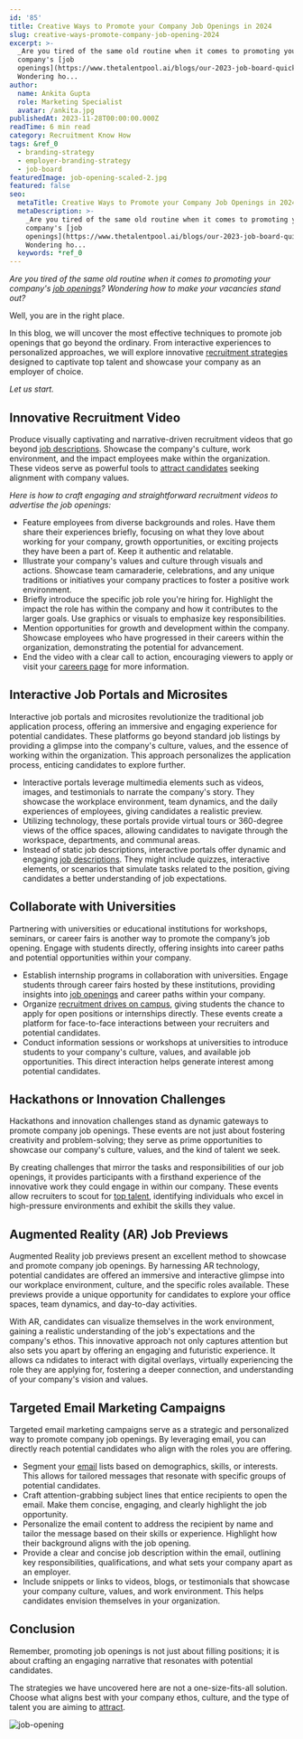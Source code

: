 ```yaml
---
id: '85'
title: Creative Ways to Promote your Company Job Openings in 2024
slug: creative-ways-promote-company-job-opening-2024
excerpt: >-
  _Are you tired of the same old routine when it comes to promoting your
  company's [job
  openings](https://www.thetalentpool.ai/blogs/our-2023-job-board-quick-guide-where-should-you-post)?
  Wondering ho...
author:
  name: Ankita Gupta
  role: Marketing Specialist
  avatar: /ankita.jpg
publishedAt: 2023-11-28T00:00:00.000Z
readTime: 6 min read
category: Recruitment Know How
tags: &ref_0
  - branding-strategy
  - employer-branding-strategy
  - job-board
featuredImage: job-opening-scaled-2.jpg
featured: false
seo:
  metaTitle: Creative Ways to Promote your Company Job Openings in 2024
  metaDescription: >-
    _Are you tired of the same old routine when it comes to promoting your
    company's [job
    openings](https://www.thetalentpool.ai/blogs/our-2023-job-board-quick-guide-where-should-you-post)?
    Wondering ho...
  keywords: *ref_0
---
```


_Are you tired of the same old routine when it comes to promoting your company's [job openings](https://www.thetalentpool.ai/blogs/our-2023-job-board-quick-guide-where-should-you-post)? Wondering how to make your vacancies stand out?_

Well, you are in the right place.

In this blog, we will uncover the most effective techniques to promote job openings that go beyond the ordinary. From interactive experiences to personalized approaches, we will explore innovative [recruitment strategies](https://www.thetalentpool.ai/blogs/why-hiring-early-talent-key-any-recruitment-strategy) designed to captivate top talent and showcase your company as an employer of choice.

_Let us start._

## **Innovative Recruitment Video**

Produce visually captivating and narrative-driven recruitment videos that go beyond [job descriptions](https://www.thetalentpool.ai/blogs/how-to-write-inclusive-job-descriptions). Showcase the company's culture, work environment, and the impact employees make within the organization. These videos serve as powerful tools to [attract candidates](https://www.thetalentpool.ai/blogs/5-tips-on-attracting-the-best-campus-hires) seeking alignment with company values.

_Here is how to craft engaging and straightforward recruitment videos to advertise_ _the job openings:_

- Feature employees from diverse backgrounds and roles. Have them share their experiences briefly, focusing on what they love about working for your company, growth opportunities, or exciting projects they have been a part of. Keep it authentic and relatable.
- Illustrate your company's values and culture through visuals and actions. Showcase team camaraderie, celebrations, and any unique traditions or initiatives your company practices to foster a positive work environment.
- Briefly introduce the specific job role you're hiring for. Highlight the impact the role has within the company and how it contributes to the larger goals. Use graphics or visuals to emphasize key responsibilities.
- Mention opportunities for growth and development within the company. Showcase employees who have progressed in their careers within the organization, demonstrating the potential for advancement.
- End the video with a clear call to action, encouraging viewers to apply or visit your [careers page](https://www.thetalentpool.ai/blogs/how-to-create-a-career-page-that-converts) for more information.

## **Interactive Job Portals and Microsites**

Interactive job portals and microsites revolutionize the traditional job application process, offering an immersive and engaging experience for potential candidates. These platforms go beyond standard job listings by providing a glimpse into the company's culture, values, and the essence of working within the organization. This approach personalizes the application process, enticing candidates to explore further.

- Interactive portals leverage multimedia elements such as videos, images, and testimonials to narrate the company's story. They showcase the workplace environment, team dynamics, and the daily experiences of employees, giving candidates a realistic preview.
- Utilizing technology, these portals provide virtual tours or 360-degree views of the office spaces, allowing candidates to navigate through the workspace, departments, and communal areas.
- Instead of static job descriptions, interactive portals offer dynamic and engaging [job descriptions](https://www.thetalentpool.ai/blogs/why-job-description-important-in-recruitment-these-days). They might include quizzes, interactive elements, or scenarios that simulate tasks related to the position, giving candidates a better understanding of job expectations.

## **Collaborate with Universities**

Partnering with universities or educational institutions for workshops, seminars, or career fairs is another way to promote the company’s job opening. Engage with students directly, offering insights into career paths and potential opportunities within your company.

- Establish internship programs in collaboration with universities. Engage students through career fairs hosted by these institutions, providing insights into [job openings](https://www.thetalentpool.ai/blogs/how-to-create-job-ads-that-attract-the-right-talent) and career paths within your company.
- Organize [recruitment drives on campus](https://www.thetalentpool.ai/blogs/5-effective-strategies-campus-recruitment), giving students the chance to apply for open positions or internships directly. These events create a platform for face-to-face interactions between your recruiters and potential candidates.
- Conduct information sessions or workshops at universities to introduce students to your company's culture, values, and available job opportunities. This direct interaction helps generate interest among potential candidates.

## **Hackathons or Innovation Challenges**

Hackathons and innovation challenges stand as dynamic gateways to promote company job openings. These events are not just about fostering creativity and problem-solving; they serve as prime opportunities to showcase our company's culture, values, and the kind of talent we seek.

By creating challenges that mirror the tasks and responsibilities of our job openings, it provides participants with a firsthand experience of the innovative work they could engage in within our company. These events allow recruiters to scout for [top talent](https://www.thetalentpool.ai/blogs/top-reasons-why-you-are-losing-top-talent-to-competitors), identifying individuals who excel in high-pressure environments and exhibit the skills they value.

## **Augmented Reality (AR) Job Previews**

Augmented Reality job previews present an excellent method to showcase and promote company job openings. By harnessing AR technology, potential candidates are offered an immersive and interactive glimpse into our workplace environment, culture, and the specific roles available. These previews provide a unique opportunity for candidates to explore your office spaces, team dynamics, and day-to-day activities.

With AR, candidates can visualize themselves in the work environment, gaining a realistic understanding of the job's expectations and the company's ethos. This innovative approach not only captures attention but also sets you apart by offering an engaging and futuristic experience. It allows ca ndidates to interact with digital overlays, virtually experiencing the role they are applying for, fostering a deeper connection, and understanding of your company's vision and values.

## **Targeted Email Marketing Campaigns**

Targeted email marketing campaigns serve as a strategic and personalized way to promote company job openings. By leveraging email, you can directly reach potential candidates who align with the roles you are offering.

- Segment your [email](https://www.thetalentpool.ai/blogs/email-subject-lines-recruiters-can-use-to-win-over-candidates-5-super-tips) lists based on demographics, skills, or interests. This allows for tailored messages that resonate with specific groups of potential candidates.
- Craft attention-grabbing subject lines that entice recipients to open the email. Make them concise, engaging, and clearly highlight the job opportunity.
- Personalize the email content to address the recipient by name and tailor the message based on their skills or experience. Highlight how their background aligns with the job opening.
- Provide a clear and concise job description within the email, outlining key responsibilities, qualifications, and what sets your company apart as an employer.
- Include snippets or links to videos, blogs, or testimonials that showcase your company culture, values, and work environment. This helps candidates envision themselves in your organization.

## **Conclusion**

Remember, promoting job openings is not just about filling positions; it is about crafting an engaging narrative that resonates with potential candidates.

The strategies we have uncovered here are not a one-size-fits-all solution. Choose what aligns best with your company ethos, culture, and the type of talent you are aiming to [attract](https://www.thetalentpool.ai/blogs/5-tips-attract-retain-gen-z-talent).

![job-opening](images/job-opening-1024x535.jpg)
